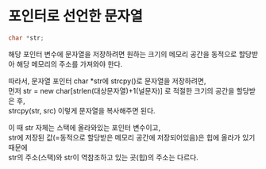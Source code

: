 # 포인터로 선언한 문자열

```cpp
char *str;
```

해당 포인터 변수에 문자열을 저장하려면
원하는 크기의 메모리 공간을 동적으로 할당받아 해당 메모리의 주소를 가져와야 한다.

따라서, 문자열 포인터 char *str에 strcpy()로 문자열을 저장하려면,  
먼저 str = new char[strlen(대상문자열)+1(널문자)] 로 적절한 크기의 공간을 할당받은 후,  
strcpy(str, src) 이렇게 문자열을 복사해주면 된다.

이 때 str 자체는 스택에 올라와있는 포인터 변수이고,  
str에 저장된 값(=동적으로 할당받은 메모리 공간에 저장되어있음)은 힙에 올라가 있기 때문에  
str의 주소(스택)와 str이 역참조하고 있는 곳(힙)의 주소는 다르다.
